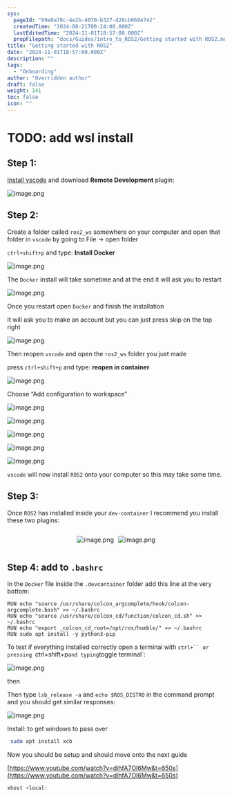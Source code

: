 ```yaml
---
sys:
  pageId: "89e0a78c-4e2b-4070-b327-d28cb0694742"
  createdTime: "2024-08-21T00:24:00.000Z"
  lastEditedTime: "2024-11-01T18:57:00.000Z"
  propFilepath: "docs/Guides/intro_to_ROS2/Getting started with ROS2.md"
title: "Getting started with ROS2"
date: "2024-11-01T18:57:00.000Z"
description: ""
tags:
  - "Onboarding"
author: "Overridden author"
draft: false
weight: 141
toc: false
icon: ""
---
```


# TODO: add wsl install

## Step 1:

[Install vscode](https://code.visualstudio.com/download) and download **Remote Development** plugin:

![image.png](https://prod-files-secure.s3.us-west-2.amazonaws.com/d518164a-d88e-44d1-a4ee-3adb3bd8bce0/efb52993-1881-4a40-b95e-6f020334f022/image.png?X-Amz-Algorithm=AWS4-HMAC-SHA256&X-Amz-Content-Sha256=UNSIGNED-PAYLOAD&X-Amz-Credential=ASIAZI2LB466R36RHKZZ%2F20250223%2Fus-west-2%2Fs3%2Faws4_request&X-Amz-Date=20250223T150420Z&X-Amz-Expires=3600&X-Amz-Security-Token=IQoJb3JpZ2luX2VjEN3%2F%2F%2F%2F%2F%2F%2F%2F%2F%2FwEaCXVzLXdlc3QtMiJHMEUCIQDIkV0FM0Xj4wTzASfyacWhrRu5A%2FAPyyl1u5sHyN7gOAIgWAxnM9xUwWzzOcF7JiI%2BVkXj27M9vWGvo9qNp83KKccq%2FwMIFhAAGgw2Mzc0MjMxODM4MDUiDN6JpIp7n7AeGmbbMyrcAxNJhNKFfyuKMDT%2BuDDBaVxx4AVaMNFKpUrctB7vdKnpHDgm9DJhuN%2FsVO%2BgFUH7g%2BVM2kxAqdHd5IUs%2Bw1RlchG1aZ88eFG1JstBI%2BVlrcFYpsijQDHangWfAJjrrmOJVhWflA24TALDkKm7IVbzKHhbwQxd%2BRdpxuPwXH3EA4XpkC%2By%2FYtavoMCXeDs0KRWBvJkJuw1ao5%2FEdtRF0IZ%2F4v69ypxt4YLSvonlzOiNzHsPhw8EVeHLcGNVszj2kbnRo81VCfbPpgjzIargJT7THGwoxd8%2FUhvbEMQd3p0q5kg5fe2g1quwECbuPand5x%2Fns8SAMXs4CIntrYPBvylNhwJHMB%2FNXoWINeiqeAM%2FUyPU8dnKo2MK2Qan4B3UGfamywyvFQ1MwCVRahUzSkwiaU4kSX2G%2FSYtIkbQI8kodNGFWI%2B10g%2BKS1y4ddRCXNmyz%2Fh97KB4%2F%2FbSqijhKh4F5KuXPOaKO%2FJzN2qcVXSANJ7V%2FGKu3LUcPNSvS91p9Emv%2FOoWT7mSS790yKYMX5N1O2IXqp2qfpvxjSgokEjrUCTeNUNTeOSlrgnX9MJqcM5hzyeDo5wA73KktEGncVH3fgRVAKYVgKTXAuRkO2Y4ThE591Vr6gZa9EkFGJMPSp7L0GOqUBOdcPQNPI9uLQDXNsXu%2FYK68c2VAAGiaqFmTLT0te2vJL9wSgePx%2FPhk9qlNNLFhNt8X3HaUGnnbYzDdfOHFqpahb9C6EnLcYWd%2BEmHHc9J6SKkRn7HXyY4u5oQohc%2BRMzeuFqgqzortDPi8iKq%2BuSD3OT%2F2EUMnpjAHN2ge0oWdM9k1EbK9TUACNDTPGKYifq3KC60Y6brQvLsB2s5T0AaqAM%2BkO&X-Amz-Signature=e639e611725ed93ade74eee28272efc1e12bfe0a39a1ee416cac0393fc545ee7&X-Amz-SignedHeaders=host&x-id=GetObject)

## Step 2:

Create a folder called `ros2_ws` somewhere on your computer and open that folder in `vscode` by going to File → open folder 

`ctrl+shift+p` and type: **Install Docker**

![image.png](https://prod-files-secure.s3.us-west-2.amazonaws.com/d518164a-d88e-44d1-a4ee-3adb3bd8bce0/2269dc0e-1cd5-47ff-bceb-c04ad9b2eab0/image.png?X-Amz-Algorithm=AWS4-HMAC-SHA256&X-Amz-Content-Sha256=UNSIGNED-PAYLOAD&X-Amz-Credential=ASIAZI2LB466R36RHKZZ%2F20250223%2Fus-west-2%2Fs3%2Faws4_request&X-Amz-Date=20250223T150420Z&X-Amz-Expires=3600&X-Amz-Security-Token=IQoJb3JpZ2luX2VjEN3%2F%2F%2F%2F%2F%2F%2F%2F%2F%2FwEaCXVzLXdlc3QtMiJHMEUCIQDIkV0FM0Xj4wTzASfyacWhrRu5A%2FAPyyl1u5sHyN7gOAIgWAxnM9xUwWzzOcF7JiI%2BVkXj27M9vWGvo9qNp83KKccq%2FwMIFhAAGgw2Mzc0MjMxODM4MDUiDN6JpIp7n7AeGmbbMyrcAxNJhNKFfyuKMDT%2BuDDBaVxx4AVaMNFKpUrctB7vdKnpHDgm9DJhuN%2FsVO%2BgFUH7g%2BVM2kxAqdHd5IUs%2Bw1RlchG1aZ88eFG1JstBI%2BVlrcFYpsijQDHangWfAJjrrmOJVhWflA24TALDkKm7IVbzKHhbwQxd%2BRdpxuPwXH3EA4XpkC%2By%2FYtavoMCXeDs0KRWBvJkJuw1ao5%2FEdtRF0IZ%2F4v69ypxt4YLSvonlzOiNzHsPhw8EVeHLcGNVszj2kbnRo81VCfbPpgjzIargJT7THGwoxd8%2FUhvbEMQd3p0q5kg5fe2g1quwECbuPand5x%2Fns8SAMXs4CIntrYPBvylNhwJHMB%2FNXoWINeiqeAM%2FUyPU8dnKo2MK2Qan4B3UGfamywyvFQ1MwCVRahUzSkwiaU4kSX2G%2FSYtIkbQI8kodNGFWI%2B10g%2BKS1y4ddRCXNmyz%2Fh97KB4%2F%2FbSqijhKh4F5KuXPOaKO%2FJzN2qcVXSANJ7V%2FGKu3LUcPNSvS91p9Emv%2FOoWT7mSS790yKYMX5N1O2IXqp2qfpvxjSgokEjrUCTeNUNTeOSlrgnX9MJqcM5hzyeDo5wA73KktEGncVH3fgRVAKYVgKTXAuRkO2Y4ThE591Vr6gZa9EkFGJMPSp7L0GOqUBOdcPQNPI9uLQDXNsXu%2FYK68c2VAAGiaqFmTLT0te2vJL9wSgePx%2FPhk9qlNNLFhNt8X3HaUGnnbYzDdfOHFqpahb9C6EnLcYWd%2BEmHHc9J6SKkRn7HXyY4u5oQohc%2BRMzeuFqgqzortDPi8iKq%2BuSD3OT%2F2EUMnpjAHN2ge0oWdM9k1EbK9TUACNDTPGKYifq3KC60Y6brQvLsB2s5T0AaqAM%2BkO&X-Amz-Signature=134c5201d436f2545d2a6f289dc3b2e6ba5743be796e607d2a429eacf05f70e1&X-Amz-SignedHeaders=host&x-id=GetObject)

The `Docker` install will take sometime and at the end it will ask you to restart

![image.png](https://prod-files-secure.s3.us-west-2.amazonaws.com/d518164a-d88e-44d1-a4ee-3adb3bd8bce0/ed233f78-be33-4b1f-b89c-9c346c0e961e/image.png?X-Amz-Algorithm=AWS4-HMAC-SHA256&X-Amz-Content-Sha256=UNSIGNED-PAYLOAD&X-Amz-Credential=ASIAZI2LB466R36RHKZZ%2F20250223%2Fus-west-2%2Fs3%2Faws4_request&X-Amz-Date=20250223T150420Z&X-Amz-Expires=3600&X-Amz-Security-Token=IQoJb3JpZ2luX2VjEN3%2F%2F%2F%2F%2F%2F%2F%2F%2F%2FwEaCXVzLXdlc3QtMiJHMEUCIQDIkV0FM0Xj4wTzASfyacWhrRu5A%2FAPyyl1u5sHyN7gOAIgWAxnM9xUwWzzOcF7JiI%2BVkXj27M9vWGvo9qNp83KKccq%2FwMIFhAAGgw2Mzc0MjMxODM4MDUiDN6JpIp7n7AeGmbbMyrcAxNJhNKFfyuKMDT%2BuDDBaVxx4AVaMNFKpUrctB7vdKnpHDgm9DJhuN%2FsVO%2BgFUH7g%2BVM2kxAqdHd5IUs%2Bw1RlchG1aZ88eFG1JstBI%2BVlrcFYpsijQDHangWfAJjrrmOJVhWflA24TALDkKm7IVbzKHhbwQxd%2BRdpxuPwXH3EA4XpkC%2By%2FYtavoMCXeDs0KRWBvJkJuw1ao5%2FEdtRF0IZ%2F4v69ypxt4YLSvonlzOiNzHsPhw8EVeHLcGNVszj2kbnRo81VCfbPpgjzIargJT7THGwoxd8%2FUhvbEMQd3p0q5kg5fe2g1quwECbuPand5x%2Fns8SAMXs4CIntrYPBvylNhwJHMB%2FNXoWINeiqeAM%2FUyPU8dnKo2MK2Qan4B3UGfamywyvFQ1MwCVRahUzSkwiaU4kSX2G%2FSYtIkbQI8kodNGFWI%2B10g%2BKS1y4ddRCXNmyz%2Fh97KB4%2F%2FbSqijhKh4F5KuXPOaKO%2FJzN2qcVXSANJ7V%2FGKu3LUcPNSvS91p9Emv%2FOoWT7mSS790yKYMX5N1O2IXqp2qfpvxjSgokEjrUCTeNUNTeOSlrgnX9MJqcM5hzyeDo5wA73KktEGncVH3fgRVAKYVgKTXAuRkO2Y4ThE591Vr6gZa9EkFGJMPSp7L0GOqUBOdcPQNPI9uLQDXNsXu%2FYK68c2VAAGiaqFmTLT0te2vJL9wSgePx%2FPhk9qlNNLFhNt8X3HaUGnnbYzDdfOHFqpahb9C6EnLcYWd%2BEmHHc9J6SKkRn7HXyY4u5oQohc%2BRMzeuFqgqzortDPi8iKq%2BuSD3OT%2F2EUMnpjAHN2ge0oWdM9k1EbK9TUACNDTPGKYifq3KC60Y6brQvLsB2s5T0AaqAM%2BkO&X-Amz-Signature=85c87c28404da89e2db9307586f0afca06fac5281705394a113112ed97a59604&X-Amz-SignedHeaders=host&x-id=GetObject)

Once you restart open `Docker` and finish the installation

It will ask you to make an account but you can just press skip on the top right

![image.png](https://prod-files-secure.s3.us-west-2.amazonaws.com/d518164a-d88e-44d1-a4ee-3adb3bd8bce0/21010ad9-1659-4fd9-9f59-9932a09b2a3d/image.png?X-Amz-Algorithm=AWS4-HMAC-SHA256&X-Amz-Content-Sha256=UNSIGNED-PAYLOAD&X-Amz-Credential=ASIAZI2LB466R36RHKZZ%2F20250223%2Fus-west-2%2Fs3%2Faws4_request&X-Amz-Date=20250223T150420Z&X-Amz-Expires=3600&X-Amz-Security-Token=IQoJb3JpZ2luX2VjEN3%2F%2F%2F%2F%2F%2F%2F%2F%2F%2FwEaCXVzLXdlc3QtMiJHMEUCIQDIkV0FM0Xj4wTzASfyacWhrRu5A%2FAPyyl1u5sHyN7gOAIgWAxnM9xUwWzzOcF7JiI%2BVkXj27M9vWGvo9qNp83KKccq%2FwMIFhAAGgw2Mzc0MjMxODM4MDUiDN6JpIp7n7AeGmbbMyrcAxNJhNKFfyuKMDT%2BuDDBaVxx4AVaMNFKpUrctB7vdKnpHDgm9DJhuN%2FsVO%2BgFUH7g%2BVM2kxAqdHd5IUs%2Bw1RlchG1aZ88eFG1JstBI%2BVlrcFYpsijQDHangWfAJjrrmOJVhWflA24TALDkKm7IVbzKHhbwQxd%2BRdpxuPwXH3EA4XpkC%2By%2FYtavoMCXeDs0KRWBvJkJuw1ao5%2FEdtRF0IZ%2F4v69ypxt4YLSvonlzOiNzHsPhw8EVeHLcGNVszj2kbnRo81VCfbPpgjzIargJT7THGwoxd8%2FUhvbEMQd3p0q5kg5fe2g1quwECbuPand5x%2Fns8SAMXs4CIntrYPBvylNhwJHMB%2FNXoWINeiqeAM%2FUyPU8dnKo2MK2Qan4B3UGfamywyvFQ1MwCVRahUzSkwiaU4kSX2G%2FSYtIkbQI8kodNGFWI%2B10g%2BKS1y4ddRCXNmyz%2Fh97KB4%2F%2FbSqijhKh4F5KuXPOaKO%2FJzN2qcVXSANJ7V%2FGKu3LUcPNSvS91p9Emv%2FOoWT7mSS790yKYMX5N1O2IXqp2qfpvxjSgokEjrUCTeNUNTeOSlrgnX9MJqcM5hzyeDo5wA73KktEGncVH3fgRVAKYVgKTXAuRkO2Y4ThE591Vr6gZa9EkFGJMPSp7L0GOqUBOdcPQNPI9uLQDXNsXu%2FYK68c2VAAGiaqFmTLT0te2vJL9wSgePx%2FPhk9qlNNLFhNt8X3HaUGnnbYzDdfOHFqpahb9C6EnLcYWd%2BEmHHc9J6SKkRn7HXyY4u5oQohc%2BRMzeuFqgqzortDPi8iKq%2BuSD3OT%2F2EUMnpjAHN2ge0oWdM9k1EbK9TUACNDTPGKYifq3KC60Y6brQvLsB2s5T0AaqAM%2BkO&X-Amz-Signature=a070c96ee1bd872e571d4d9e1422cd2a5899041c442ca9d25d50a7b846deb6cd&X-Amz-SignedHeaders=host&x-id=GetObject)

Then reopen `vscode` and open the `ros2_ws` folder you just made

press `ctrl+shift+p` and type: **reopen in container**

![image.png](https://prod-files-secure.s3.us-west-2.amazonaws.com/d518164a-d88e-44d1-a4ee-3adb3bd8bce0/4e93b8c2-41ad-488c-8095-c74205196118/image.png?X-Amz-Algorithm=AWS4-HMAC-SHA256&X-Amz-Content-Sha256=UNSIGNED-PAYLOAD&X-Amz-Credential=ASIAZI2LB466R36RHKZZ%2F20250223%2Fus-west-2%2Fs3%2Faws4_request&X-Amz-Date=20250223T150420Z&X-Amz-Expires=3600&X-Amz-Security-Token=IQoJb3JpZ2luX2VjEN3%2F%2F%2F%2F%2F%2F%2F%2F%2F%2FwEaCXVzLXdlc3QtMiJHMEUCIQDIkV0FM0Xj4wTzASfyacWhrRu5A%2FAPyyl1u5sHyN7gOAIgWAxnM9xUwWzzOcF7JiI%2BVkXj27M9vWGvo9qNp83KKccq%2FwMIFhAAGgw2Mzc0MjMxODM4MDUiDN6JpIp7n7AeGmbbMyrcAxNJhNKFfyuKMDT%2BuDDBaVxx4AVaMNFKpUrctB7vdKnpHDgm9DJhuN%2FsVO%2BgFUH7g%2BVM2kxAqdHd5IUs%2Bw1RlchG1aZ88eFG1JstBI%2BVlrcFYpsijQDHangWfAJjrrmOJVhWflA24TALDkKm7IVbzKHhbwQxd%2BRdpxuPwXH3EA4XpkC%2By%2FYtavoMCXeDs0KRWBvJkJuw1ao5%2FEdtRF0IZ%2F4v69ypxt4YLSvonlzOiNzHsPhw8EVeHLcGNVszj2kbnRo81VCfbPpgjzIargJT7THGwoxd8%2FUhvbEMQd3p0q5kg5fe2g1quwECbuPand5x%2Fns8SAMXs4CIntrYPBvylNhwJHMB%2FNXoWINeiqeAM%2FUyPU8dnKo2MK2Qan4B3UGfamywyvFQ1MwCVRahUzSkwiaU4kSX2G%2FSYtIkbQI8kodNGFWI%2B10g%2BKS1y4ddRCXNmyz%2Fh97KB4%2F%2FbSqijhKh4F5KuXPOaKO%2FJzN2qcVXSANJ7V%2FGKu3LUcPNSvS91p9Emv%2FOoWT7mSS790yKYMX5N1O2IXqp2qfpvxjSgokEjrUCTeNUNTeOSlrgnX9MJqcM5hzyeDo5wA73KktEGncVH3fgRVAKYVgKTXAuRkO2Y4ThE591Vr6gZa9EkFGJMPSp7L0GOqUBOdcPQNPI9uLQDXNsXu%2FYK68c2VAAGiaqFmTLT0te2vJL9wSgePx%2FPhk9qlNNLFhNt8X3HaUGnnbYzDdfOHFqpahb9C6EnLcYWd%2BEmHHc9J6SKkRn7HXyY4u5oQohc%2BRMzeuFqgqzortDPi8iKq%2BuSD3OT%2F2EUMnpjAHN2ge0oWdM9k1EbK9TUACNDTPGKYifq3KC60Y6brQvLsB2s5T0AaqAM%2BkO&X-Amz-Signature=49315a0da0585ab6224a58867085888fc090261b4779fae44d1f1ca35652af8e&X-Amz-SignedHeaders=host&x-id=GetObject)

Choose “Add configuration to workspace”

![image.png](https://prod-files-secure.s3.us-west-2.amazonaws.com/d518164a-d88e-44d1-a4ee-3adb3bd8bce0/9560b282-5060-4989-ba37-97e7b2c22476/image.png?X-Amz-Algorithm=AWS4-HMAC-SHA256&X-Amz-Content-Sha256=UNSIGNED-PAYLOAD&X-Amz-Credential=ASIAZI2LB466R36RHKZZ%2F20250223%2Fus-west-2%2Fs3%2Faws4_request&X-Amz-Date=20250223T150420Z&X-Amz-Expires=3600&X-Amz-Security-Token=IQoJb3JpZ2luX2VjEN3%2F%2F%2F%2F%2F%2F%2F%2F%2F%2FwEaCXVzLXdlc3QtMiJHMEUCIQDIkV0FM0Xj4wTzASfyacWhrRu5A%2FAPyyl1u5sHyN7gOAIgWAxnM9xUwWzzOcF7JiI%2BVkXj27M9vWGvo9qNp83KKccq%2FwMIFhAAGgw2Mzc0MjMxODM4MDUiDN6JpIp7n7AeGmbbMyrcAxNJhNKFfyuKMDT%2BuDDBaVxx4AVaMNFKpUrctB7vdKnpHDgm9DJhuN%2FsVO%2BgFUH7g%2BVM2kxAqdHd5IUs%2Bw1RlchG1aZ88eFG1JstBI%2BVlrcFYpsijQDHangWfAJjrrmOJVhWflA24TALDkKm7IVbzKHhbwQxd%2BRdpxuPwXH3EA4XpkC%2By%2FYtavoMCXeDs0KRWBvJkJuw1ao5%2FEdtRF0IZ%2F4v69ypxt4YLSvonlzOiNzHsPhw8EVeHLcGNVszj2kbnRo81VCfbPpgjzIargJT7THGwoxd8%2FUhvbEMQd3p0q5kg5fe2g1quwECbuPand5x%2Fns8SAMXs4CIntrYPBvylNhwJHMB%2FNXoWINeiqeAM%2FUyPU8dnKo2MK2Qan4B3UGfamywyvFQ1MwCVRahUzSkwiaU4kSX2G%2FSYtIkbQI8kodNGFWI%2B10g%2BKS1y4ddRCXNmyz%2Fh97KB4%2F%2FbSqijhKh4F5KuXPOaKO%2FJzN2qcVXSANJ7V%2FGKu3LUcPNSvS91p9Emv%2FOoWT7mSS790yKYMX5N1O2IXqp2qfpvxjSgokEjrUCTeNUNTeOSlrgnX9MJqcM5hzyeDo5wA73KktEGncVH3fgRVAKYVgKTXAuRkO2Y4ThE591Vr6gZa9EkFGJMPSp7L0GOqUBOdcPQNPI9uLQDXNsXu%2FYK68c2VAAGiaqFmTLT0te2vJL9wSgePx%2FPhk9qlNNLFhNt8X3HaUGnnbYzDdfOHFqpahb9C6EnLcYWd%2BEmHHc9J6SKkRn7HXyY4u5oQohc%2BRMzeuFqgqzortDPi8iKq%2BuSD3OT%2F2EUMnpjAHN2ge0oWdM9k1EbK9TUACNDTPGKYifq3KC60Y6brQvLsB2s5T0AaqAM%2BkO&X-Amz-Signature=bbdf4008a3f7a08d5b797519ed8918efb2d2ba464664d78c45990eb0c56f32ce&X-Amz-SignedHeaders=host&x-id=GetObject)

![image.png](https://prod-files-secure.s3.us-west-2.amazonaws.com/d518164a-d88e-44d1-a4ee-3adb3bd8bce0/2ee63f81-886b-48e8-a553-dc6e5eac99e4/image.png?X-Amz-Algorithm=AWS4-HMAC-SHA256&X-Amz-Content-Sha256=UNSIGNED-PAYLOAD&X-Amz-Credential=ASIAZI2LB466R36RHKZZ%2F20250223%2Fus-west-2%2Fs3%2Faws4_request&X-Amz-Date=20250223T150420Z&X-Amz-Expires=3600&X-Amz-Security-Token=IQoJb3JpZ2luX2VjEN3%2F%2F%2F%2F%2F%2F%2F%2F%2F%2FwEaCXVzLXdlc3QtMiJHMEUCIQDIkV0FM0Xj4wTzASfyacWhrRu5A%2FAPyyl1u5sHyN7gOAIgWAxnM9xUwWzzOcF7JiI%2BVkXj27M9vWGvo9qNp83KKccq%2FwMIFhAAGgw2Mzc0MjMxODM4MDUiDN6JpIp7n7AeGmbbMyrcAxNJhNKFfyuKMDT%2BuDDBaVxx4AVaMNFKpUrctB7vdKnpHDgm9DJhuN%2FsVO%2BgFUH7g%2BVM2kxAqdHd5IUs%2Bw1RlchG1aZ88eFG1JstBI%2BVlrcFYpsijQDHangWfAJjrrmOJVhWflA24TALDkKm7IVbzKHhbwQxd%2BRdpxuPwXH3EA4XpkC%2By%2FYtavoMCXeDs0KRWBvJkJuw1ao5%2FEdtRF0IZ%2F4v69ypxt4YLSvonlzOiNzHsPhw8EVeHLcGNVszj2kbnRo81VCfbPpgjzIargJT7THGwoxd8%2FUhvbEMQd3p0q5kg5fe2g1quwECbuPand5x%2Fns8SAMXs4CIntrYPBvylNhwJHMB%2FNXoWINeiqeAM%2FUyPU8dnKo2MK2Qan4B3UGfamywyvFQ1MwCVRahUzSkwiaU4kSX2G%2FSYtIkbQI8kodNGFWI%2B10g%2BKS1y4ddRCXNmyz%2Fh97KB4%2F%2FbSqijhKh4F5KuXPOaKO%2FJzN2qcVXSANJ7V%2FGKu3LUcPNSvS91p9Emv%2FOoWT7mSS790yKYMX5N1O2IXqp2qfpvxjSgokEjrUCTeNUNTeOSlrgnX9MJqcM5hzyeDo5wA73KktEGncVH3fgRVAKYVgKTXAuRkO2Y4ThE591Vr6gZa9EkFGJMPSp7L0GOqUBOdcPQNPI9uLQDXNsXu%2FYK68c2VAAGiaqFmTLT0te2vJL9wSgePx%2FPhk9qlNNLFhNt8X3HaUGnnbYzDdfOHFqpahb9C6EnLcYWd%2BEmHHc9J6SKkRn7HXyY4u5oQohc%2BRMzeuFqgqzortDPi8iKq%2BuSD3OT%2F2EUMnpjAHN2ge0oWdM9k1EbK9TUACNDTPGKYifq3KC60Y6brQvLsB2s5T0AaqAM%2BkO&X-Amz-Signature=133e4749b342af02a83de76a61f945fba05879aaa66559615c3067cc9e9400d7&X-Amz-SignedHeaders=host&x-id=GetObject)

![image.png](https://prod-files-secure.s3.us-west-2.amazonaws.com/d518164a-d88e-44d1-a4ee-3adb3bd8bce0/ae1580b2-b048-407e-aed9-b584224a7a04/image.png?X-Amz-Algorithm=AWS4-HMAC-SHA256&X-Amz-Content-Sha256=UNSIGNED-PAYLOAD&X-Amz-Credential=ASIAZI2LB466R36RHKZZ%2F20250223%2Fus-west-2%2Fs3%2Faws4_request&X-Amz-Date=20250223T150420Z&X-Amz-Expires=3600&X-Amz-Security-Token=IQoJb3JpZ2luX2VjEN3%2F%2F%2F%2F%2F%2F%2F%2F%2F%2FwEaCXVzLXdlc3QtMiJHMEUCIQDIkV0FM0Xj4wTzASfyacWhrRu5A%2FAPyyl1u5sHyN7gOAIgWAxnM9xUwWzzOcF7JiI%2BVkXj27M9vWGvo9qNp83KKccq%2FwMIFhAAGgw2Mzc0MjMxODM4MDUiDN6JpIp7n7AeGmbbMyrcAxNJhNKFfyuKMDT%2BuDDBaVxx4AVaMNFKpUrctB7vdKnpHDgm9DJhuN%2FsVO%2BgFUH7g%2BVM2kxAqdHd5IUs%2Bw1RlchG1aZ88eFG1JstBI%2BVlrcFYpsijQDHangWfAJjrrmOJVhWflA24TALDkKm7IVbzKHhbwQxd%2BRdpxuPwXH3EA4XpkC%2By%2FYtavoMCXeDs0KRWBvJkJuw1ao5%2FEdtRF0IZ%2F4v69ypxt4YLSvonlzOiNzHsPhw8EVeHLcGNVszj2kbnRo81VCfbPpgjzIargJT7THGwoxd8%2FUhvbEMQd3p0q5kg5fe2g1quwECbuPand5x%2Fns8SAMXs4CIntrYPBvylNhwJHMB%2FNXoWINeiqeAM%2FUyPU8dnKo2MK2Qan4B3UGfamywyvFQ1MwCVRahUzSkwiaU4kSX2G%2FSYtIkbQI8kodNGFWI%2B10g%2BKS1y4ddRCXNmyz%2Fh97KB4%2F%2FbSqijhKh4F5KuXPOaKO%2FJzN2qcVXSANJ7V%2FGKu3LUcPNSvS91p9Emv%2FOoWT7mSS790yKYMX5N1O2IXqp2qfpvxjSgokEjrUCTeNUNTeOSlrgnX9MJqcM5hzyeDo5wA73KktEGncVH3fgRVAKYVgKTXAuRkO2Y4ThE591Vr6gZa9EkFGJMPSp7L0GOqUBOdcPQNPI9uLQDXNsXu%2FYK68c2VAAGiaqFmTLT0te2vJL9wSgePx%2FPhk9qlNNLFhNt8X3HaUGnnbYzDdfOHFqpahb9C6EnLcYWd%2BEmHHc9J6SKkRn7HXyY4u5oQohc%2BRMzeuFqgqzortDPi8iKq%2BuSD3OT%2F2EUMnpjAHN2ge0oWdM9k1EbK9TUACNDTPGKYifq3KC60Y6brQvLsB2s5T0AaqAM%2BkO&X-Amz-Signature=cd0ce733b8780d4bb640d39f1f3e33e94fbfce7a16fb4c2168bd657ec53d6cc3&X-Amz-SignedHeaders=host&x-id=GetObject)

![image.png](https://prod-files-secure.s3.us-west-2.amazonaws.com/d518164a-d88e-44d1-a4ee-3adb3bd8bce0/53255b28-f75e-430f-b9e3-c0ac8577e42b/image.png?X-Amz-Algorithm=AWS4-HMAC-SHA256&X-Amz-Content-Sha256=UNSIGNED-PAYLOAD&X-Amz-Credential=ASIAZI2LB466R36RHKZZ%2F20250223%2Fus-west-2%2Fs3%2Faws4_request&X-Amz-Date=20250223T150419Z&X-Amz-Expires=3600&X-Amz-Security-Token=IQoJb3JpZ2luX2VjEN3%2F%2F%2F%2F%2F%2F%2F%2F%2F%2FwEaCXVzLXdlc3QtMiJHMEUCIQDIkV0FM0Xj4wTzASfyacWhrRu5A%2FAPyyl1u5sHyN7gOAIgWAxnM9xUwWzzOcF7JiI%2BVkXj27M9vWGvo9qNp83KKccq%2FwMIFhAAGgw2Mzc0MjMxODM4MDUiDN6JpIp7n7AeGmbbMyrcAxNJhNKFfyuKMDT%2BuDDBaVxx4AVaMNFKpUrctB7vdKnpHDgm9DJhuN%2FsVO%2BgFUH7g%2BVM2kxAqdHd5IUs%2Bw1RlchG1aZ88eFG1JstBI%2BVlrcFYpsijQDHangWfAJjrrmOJVhWflA24TALDkKm7IVbzKHhbwQxd%2BRdpxuPwXH3EA4XpkC%2By%2FYtavoMCXeDs0KRWBvJkJuw1ao5%2FEdtRF0IZ%2F4v69ypxt4YLSvonlzOiNzHsPhw8EVeHLcGNVszj2kbnRo81VCfbPpgjzIargJT7THGwoxd8%2FUhvbEMQd3p0q5kg5fe2g1quwECbuPand5x%2Fns8SAMXs4CIntrYPBvylNhwJHMB%2FNXoWINeiqeAM%2FUyPU8dnKo2MK2Qan4B3UGfamywyvFQ1MwCVRahUzSkwiaU4kSX2G%2FSYtIkbQI8kodNGFWI%2B10g%2BKS1y4ddRCXNmyz%2Fh97KB4%2F%2FbSqijhKh4F5KuXPOaKO%2FJzN2qcVXSANJ7V%2FGKu3LUcPNSvS91p9Emv%2FOoWT7mSS790yKYMX5N1O2IXqp2qfpvxjSgokEjrUCTeNUNTeOSlrgnX9MJqcM5hzyeDo5wA73KktEGncVH3fgRVAKYVgKTXAuRkO2Y4ThE591Vr6gZa9EkFGJMPSp7L0GOqUBOdcPQNPI9uLQDXNsXu%2FYK68c2VAAGiaqFmTLT0te2vJL9wSgePx%2FPhk9qlNNLFhNt8X3HaUGnnbYzDdfOHFqpahb9C6EnLcYWd%2BEmHHc9J6SKkRn7HXyY4u5oQohc%2BRMzeuFqgqzortDPi8iKq%2BuSD3OT%2F2EUMnpjAHN2ge0oWdM9k1EbK9TUACNDTPGKYifq3KC60Y6brQvLsB2s5T0AaqAM%2BkO&X-Amz-Signature=78fd188494be7b9e260349ee9fd8fce777ede0e5fb7818ae9355d9998b171a19&X-Amz-SignedHeaders=host&x-id=GetObject)

![image.png](https://prod-files-secure.s3.us-west-2.amazonaws.com/d518164a-d88e-44d1-a4ee-3adb3bd8bce0/7c562767-5af9-4ffb-97d1-327bcdf4ee00/image.png?X-Amz-Algorithm=AWS4-HMAC-SHA256&X-Amz-Content-Sha256=UNSIGNED-PAYLOAD&X-Amz-Credential=ASIAZI2LB466R36RHKZZ%2F20250223%2Fus-west-2%2Fs3%2Faws4_request&X-Amz-Date=20250223T150419Z&X-Amz-Expires=3600&X-Amz-Security-Token=IQoJb3JpZ2luX2VjEN3%2F%2F%2F%2F%2F%2F%2F%2F%2F%2FwEaCXVzLXdlc3QtMiJHMEUCIQDIkV0FM0Xj4wTzASfyacWhrRu5A%2FAPyyl1u5sHyN7gOAIgWAxnM9xUwWzzOcF7JiI%2BVkXj27M9vWGvo9qNp83KKccq%2FwMIFhAAGgw2Mzc0MjMxODM4MDUiDN6JpIp7n7AeGmbbMyrcAxNJhNKFfyuKMDT%2BuDDBaVxx4AVaMNFKpUrctB7vdKnpHDgm9DJhuN%2FsVO%2BgFUH7g%2BVM2kxAqdHd5IUs%2Bw1RlchG1aZ88eFG1JstBI%2BVlrcFYpsijQDHangWfAJjrrmOJVhWflA24TALDkKm7IVbzKHhbwQxd%2BRdpxuPwXH3EA4XpkC%2By%2FYtavoMCXeDs0KRWBvJkJuw1ao5%2FEdtRF0IZ%2F4v69ypxt4YLSvonlzOiNzHsPhw8EVeHLcGNVszj2kbnRo81VCfbPpgjzIargJT7THGwoxd8%2FUhvbEMQd3p0q5kg5fe2g1quwECbuPand5x%2Fns8SAMXs4CIntrYPBvylNhwJHMB%2FNXoWINeiqeAM%2FUyPU8dnKo2MK2Qan4B3UGfamywyvFQ1MwCVRahUzSkwiaU4kSX2G%2FSYtIkbQI8kodNGFWI%2B10g%2BKS1y4ddRCXNmyz%2Fh97KB4%2F%2FbSqijhKh4F5KuXPOaKO%2FJzN2qcVXSANJ7V%2FGKu3LUcPNSvS91p9Emv%2FOoWT7mSS790yKYMX5N1O2IXqp2qfpvxjSgokEjrUCTeNUNTeOSlrgnX9MJqcM5hzyeDo5wA73KktEGncVH3fgRVAKYVgKTXAuRkO2Y4ThE591Vr6gZa9EkFGJMPSp7L0GOqUBOdcPQNPI9uLQDXNsXu%2FYK68c2VAAGiaqFmTLT0te2vJL9wSgePx%2FPhk9qlNNLFhNt8X3HaUGnnbYzDdfOHFqpahb9C6EnLcYWd%2BEmHHc9J6SKkRn7HXyY4u5oQohc%2BRMzeuFqgqzortDPi8iKq%2BuSD3OT%2F2EUMnpjAHN2ge0oWdM9k1EbK9TUACNDTPGKYifq3KC60Y6brQvLsB2s5T0AaqAM%2BkO&X-Amz-Signature=4a5d8101ea45a3f8911e8bc786a393c40e6ccfd0f4cd38b86b22be7263bcf347&X-Amz-SignedHeaders=host&x-id=GetObject)

`vscode` will now install `ROS2` onto your computer so this may take some time.

## Step 3:

Once `ROS2` has installed inside your `dev-container` I recommend you install these two plugins:

<div style="display: flex;flex-direction: row; column-gap:10px; max-width: 630px;justify-content: center;">
<div>

![image.png](https://prod-files-secure.s3.us-west-2.amazonaws.com/d518164a-d88e-44d1-a4ee-3adb3bd8bce0/3fc3d550-5a54-4ba1-ba6b-faa01cdb7369/image.png?X-Amz-Algorithm=AWS4-HMAC-SHA256&X-Amz-Content-Sha256=UNSIGNED-PAYLOAD&X-Amz-Credential=ASIAZI2LB466UA3RQ7YN%2F20250223%2Fus-west-2%2Fs3%2Faws4_request&X-Amz-Date=20250223T150426Z&X-Amz-Expires=3600&X-Amz-Security-Token=IQoJb3JpZ2luX2VjENr%2F%2F%2F%2F%2F%2F%2F%2F%2F%2FwEaCXVzLXdlc3QtMiJHMEUCIQDSCZduRhxod%2Bm75xQCEU%2BozqqxEC0YXKBGoICHCjQrhAIgD8Bu%2B0%2BQHbKfYbksXeU83S58mkIW%2B3h8fLUrtIlkrmEq%2FwMIExAAGgw2Mzc0MjMxODM4MDUiDE2AO55fcvZ55K1IrSrcA6e%2BRtTY2f0RIV1wPdfQRH1XS1YlS9%2FczZgo27E1tVOs6ZcxQA05tSONTWFlhGEiwdbdtSI%2BSGxaPIanXqU7jEWFHEiGl0i9yWeANVVVE3qqk6ScHiaEDAd%2BUXYAUVk4IMZzPDubRun9GvJQ6Mag4FWGBa2JkRFhWpB5CDJXd%2FPz8w9QqjSBgyy4dvh%2BywxVAycba%2BQa8LK9hMOBOx%2FPKnGxKKQf4W%2FbQbKZBFYpRRHa%2Bbcpan26nmkb2zgkm5jltdMxz8QrVESk0dlv%2BQ5EjnzyQLkWD0Ao3gIOVnjaCzi2hBpFRiC6ZkhcP1o4qoXgwIE6jKEqge6hOFFhR%2BcT64XHK4X1umhnTtazmfnAqOvVyomnWKmRuRf3hbDShro6ZNdmq3ViywddHpKjsao%2BKB3eOsi8GiBFh0Pj2qOg9JHyhO46vQqz0qeov87Qye8rlOjL2vZZsMOS5C5OB4Eet0YQjNdHv0ueVBRNu9mI56lAayX1Jpp1OCuRxZ4KpmKtMBeUCZgCpuWeEOLrwRpuJc9zVKIq8P1cTdTAQhbot2l4cKvgFZHrjoQtQlxDuLGnaPU73d6NAI7KalSXPWFBg%2Bj2a7Et7qedq9OsgW2JQDDoOECnfqFCADW6%2FDtwMMvp670GOqUBnF%2FSy7xKgptZBt9Y9PbBVgguA2ChkriWSyb1XKhWdWLdHh3jufj%2BrzkSMRQe38TRyPhz7LD%2BD5wMIhhSOkhjr1Z6xh8Oxjvu3F0Djr4ioEO96IbPfOFyNY6yLbfzdUBPEG49gbN%2Bc%2Fwd5NQDPskDX7b5wA6riMPIASLlASQcq%2F0ECBVziq4H3bxndm1RBWioRPBOF7lhwhx9m0b0ekgnjKvWdSxt&X-Amz-Signature=9eb6870ca489e9f202732028a4ca0e674b1c8b075a28f570eff7d176c062fab0&X-Amz-SignedHeaders=host&x-id=GetObject)

</div>
<div>

![image.png](https://prod-files-secure.s3.us-west-2.amazonaws.com/d518164a-d88e-44d1-a4ee-3adb3bd8bce0/d994cc66-13c2-4093-a5a3-f84cf4601a82/image.png?X-Amz-Algorithm=AWS4-HMAC-SHA256&X-Amz-Content-Sha256=UNSIGNED-PAYLOAD&X-Amz-Credential=ASIAZI2LB4667Z6HPVFQ%2F20250223%2Fus-west-2%2Fs3%2Faws4_request&X-Amz-Date=20250223T150427Z&X-Amz-Expires=3600&X-Amz-Security-Token=IQoJb3JpZ2luX2VjENv%2F%2F%2F%2F%2F%2F%2F%2F%2F%2FwEaCXVzLXdlc3QtMiJHMEUCIHars7Iq65ivmKrkmEMNso5wDRIWh6l8kNz%2FAnrW9ehNAiEAzjlSRbPYOgiT7GcA4XLcKq5jNkgObnFyD4aRpgz%2FzF8q%2FwMIFBAAGgw2Mzc0MjMxODM4MDUiDCJ0ZhKT2Il77SwqiircAwHlHXMmVi0F0PDpHZnxZoGqVazswrtjWmWSCjzCoo1y6nP6ACidyNzMlqGzmzlvh2ujq78hw0yEJL7Rz0WYBcwE3%2FHfdYs6V%2ByrRnvoMBJCNmEL4lkF0NZnq6y2PmUZKRvaBUgpyxcBCk7l03%2B9PqNu2LsZYPHwIY%2FDZml%2F0wMhj6ZK8B3iG1mPVm2QUiASnrASfnwEe8N6R%2BNTP%2BCiRulPwm5bYx7BhDXyDhhNB1U4fSehMlL%2BSFurwLgu4qOJvnJ75H6a82QraagQavoz5k0ybYdjrKVUOVzW4WUcoo6C%2BhiFRgD8G%2Fz1hSoHTPBGX1cykMi%2BopS8AJOXU1UeV2KuT6PzxOEwWGv9OgyhEoyd70o208LSxvH8jhI4aoja35RmOxp39nWCyfY8wM47Afx6Rb5vt5hqHLDRjjnzT9S99ALPU9CtABOMH2cde17%2F0iXJDy25UNwc6QKtHZf4%2B61dS6b0NPIkvQnJHnwqnwC04vKmwssznB8tioETAHtxRYleuH%2FB4Rm0N34SNjyhU3Rw%2BDCH56MgW7t49lAtuU143ih1CByrHXv2qDRVYpfdneU33P2wbD8luats2YdMXNOCY2dxU36ICCxP3%2Fup5W2bk1j4iqZfAHwU3vk8MNX0670GOqUB4OGeheqvfr9H0qdH6xZmKW3KvqsBkhlMhMtXjcbbAYCHDhHxeJQPJF72ZnbaJWT6pgwsjg8g%2FDrQHaduGpbofSw7oV68Tvt8yiSqJ4b89wdKu4bG2FCZu5dMRlLqOTaPjYXy4%2Ff8rwtBvV%2FVb865gVzV3v7ru07pacEggpm7I0iTvXlUthwpRnW1TVpdNiZzRJzg8QOI76kXTWgdCQTKAZKJRtPZ&X-Amz-Signature=85ef0cd24f35e34840b6a51467e425bd0e889e099287e8e322ea5e3a6fedb24d&X-Amz-SignedHeaders=host&x-id=GetObject)

</div>
</div>

## Step 4: add to `.bashrc`

In the `Docker` file inside the `.devcontainer` folder add this line at the very bottom: 

```docker
RUN echo "source /usr/share/colcon_argcomplete/hook/colcon-argcomplete.bash" >> ~/.bashrc
RUN echo "source /usr/share/colcon_cd/function/colcon_cd.sh" >> ~/.bashrc
RUN echo "export _colcon_cd_root=/opt/ros/humble/" >> ~/.bashrc
RUN sudo apt install -y python3-pip 
```

To test if everything installed correctly open a terminal with `ctrl+`` or pressing `ctrl+shift+p` and typing `toggle terminal`:

![image.png](https://prod-files-secure.s3.us-west-2.amazonaws.com/d518164a-d88e-44d1-a4ee-3adb3bd8bce0/6a4943d8-b04e-4c02-9a58-775f3384d1a5/image.png?X-Amz-Algorithm=AWS4-HMAC-SHA256&X-Amz-Content-Sha256=UNSIGNED-PAYLOAD&X-Amz-Credential=ASIAZI2LB466R36RHKZZ%2F20250223%2Fus-west-2%2Fs3%2Faws4_request&X-Amz-Date=20250223T150419Z&X-Amz-Expires=3600&X-Amz-Security-Token=IQoJb3JpZ2luX2VjEN3%2F%2F%2F%2F%2F%2F%2F%2F%2F%2FwEaCXVzLXdlc3QtMiJHMEUCIQDIkV0FM0Xj4wTzASfyacWhrRu5A%2FAPyyl1u5sHyN7gOAIgWAxnM9xUwWzzOcF7JiI%2BVkXj27M9vWGvo9qNp83KKccq%2FwMIFhAAGgw2Mzc0MjMxODM4MDUiDN6JpIp7n7AeGmbbMyrcAxNJhNKFfyuKMDT%2BuDDBaVxx4AVaMNFKpUrctB7vdKnpHDgm9DJhuN%2FsVO%2BgFUH7g%2BVM2kxAqdHd5IUs%2Bw1RlchG1aZ88eFG1JstBI%2BVlrcFYpsijQDHangWfAJjrrmOJVhWflA24TALDkKm7IVbzKHhbwQxd%2BRdpxuPwXH3EA4XpkC%2By%2FYtavoMCXeDs0KRWBvJkJuw1ao5%2FEdtRF0IZ%2F4v69ypxt4YLSvonlzOiNzHsPhw8EVeHLcGNVszj2kbnRo81VCfbPpgjzIargJT7THGwoxd8%2FUhvbEMQd3p0q5kg5fe2g1quwECbuPand5x%2Fns8SAMXs4CIntrYPBvylNhwJHMB%2FNXoWINeiqeAM%2FUyPU8dnKo2MK2Qan4B3UGfamywyvFQ1MwCVRahUzSkwiaU4kSX2G%2FSYtIkbQI8kodNGFWI%2B10g%2BKS1y4ddRCXNmyz%2Fh97KB4%2F%2FbSqijhKh4F5KuXPOaKO%2FJzN2qcVXSANJ7V%2FGKu3LUcPNSvS91p9Emv%2FOoWT7mSS790yKYMX5N1O2IXqp2qfpvxjSgokEjrUCTeNUNTeOSlrgnX9MJqcM5hzyeDo5wA73KktEGncVH3fgRVAKYVgKTXAuRkO2Y4ThE591Vr6gZa9EkFGJMPSp7L0GOqUBOdcPQNPI9uLQDXNsXu%2FYK68c2VAAGiaqFmTLT0te2vJL9wSgePx%2FPhk9qlNNLFhNt8X3HaUGnnbYzDdfOHFqpahb9C6EnLcYWd%2BEmHHc9J6SKkRn7HXyY4u5oQohc%2BRMzeuFqgqzortDPi8iKq%2BuSD3OT%2F2EUMnpjAHN2ge0oWdM9k1EbK9TUACNDTPGKYifq3KC60Y6brQvLsB2s5T0AaqAM%2BkO&X-Amz-Signature=d3abd62031fb366b914a54f74d27ddc8d89b05842111c1ec94ea964c954eb3ac&X-Amz-SignedHeaders=host&x-id=GetObject)

then 

Then type `lsb_release -a` and `echo $ROS_DISTRO` in the command prompt and you should get similar responses:

![image.png](https://prod-files-secure.s3.us-west-2.amazonaws.com/d518164a-d88e-44d1-a4ee-3adb3bd8bce0/3e635dec-a805-4e85-8b9e-d000e5b71a4e/image.png?X-Amz-Algorithm=AWS4-HMAC-SHA256&X-Amz-Content-Sha256=UNSIGNED-PAYLOAD&X-Amz-Credential=ASIAZI2LB466R36RHKZZ%2F20250223%2Fus-west-2%2Fs3%2Faws4_request&X-Amz-Date=20250223T150419Z&X-Amz-Expires=3600&X-Amz-Security-Token=IQoJb3JpZ2luX2VjEN3%2F%2F%2F%2F%2F%2F%2F%2F%2F%2FwEaCXVzLXdlc3QtMiJHMEUCIQDIkV0FM0Xj4wTzASfyacWhrRu5A%2FAPyyl1u5sHyN7gOAIgWAxnM9xUwWzzOcF7JiI%2BVkXj27M9vWGvo9qNp83KKccq%2FwMIFhAAGgw2Mzc0MjMxODM4MDUiDN6JpIp7n7AeGmbbMyrcAxNJhNKFfyuKMDT%2BuDDBaVxx4AVaMNFKpUrctB7vdKnpHDgm9DJhuN%2FsVO%2BgFUH7g%2BVM2kxAqdHd5IUs%2Bw1RlchG1aZ88eFG1JstBI%2BVlrcFYpsijQDHangWfAJjrrmOJVhWflA24TALDkKm7IVbzKHhbwQxd%2BRdpxuPwXH3EA4XpkC%2By%2FYtavoMCXeDs0KRWBvJkJuw1ao5%2FEdtRF0IZ%2F4v69ypxt4YLSvonlzOiNzHsPhw8EVeHLcGNVszj2kbnRo81VCfbPpgjzIargJT7THGwoxd8%2FUhvbEMQd3p0q5kg5fe2g1quwECbuPand5x%2Fns8SAMXs4CIntrYPBvylNhwJHMB%2FNXoWINeiqeAM%2FUyPU8dnKo2MK2Qan4B3UGfamywyvFQ1MwCVRahUzSkwiaU4kSX2G%2FSYtIkbQI8kodNGFWI%2B10g%2BKS1y4ddRCXNmyz%2Fh97KB4%2F%2FbSqijhKh4F5KuXPOaKO%2FJzN2qcVXSANJ7V%2FGKu3LUcPNSvS91p9Emv%2FOoWT7mSS790yKYMX5N1O2IXqp2qfpvxjSgokEjrUCTeNUNTeOSlrgnX9MJqcM5hzyeDo5wA73KktEGncVH3fgRVAKYVgKTXAuRkO2Y4ThE591Vr6gZa9EkFGJMPSp7L0GOqUBOdcPQNPI9uLQDXNsXu%2FYK68c2VAAGiaqFmTLT0te2vJL9wSgePx%2FPhk9qlNNLFhNt8X3HaUGnnbYzDdfOHFqpahb9C6EnLcYWd%2BEmHHc9J6SKkRn7HXyY4u5oQohc%2BRMzeuFqgqzortDPi8iKq%2BuSD3OT%2F2EUMnpjAHN2ge0oWdM9k1EbK9TUACNDTPGKYifq3KC60Y6brQvLsB2s5T0AaqAM%2BkO&X-Amz-Signature=eb050fec20592fe73030770b9675ea5cb65c8f2321cfabf36e8f1944e8c6b4fa&X-Amz-SignedHeaders=host&x-id=GetObject)

Install:  to get windows to pass over

```bash
 sudo apt install xcb
```

Now you should be setup and should move onto the next guide 

[https://www.youtube.com/watch?v=dihfA7Ol6Mw&t=650s](https://www.youtube.com/watch?v=dihfA7Ol6Mw&t=650s)

```python
xhost +local:
```
